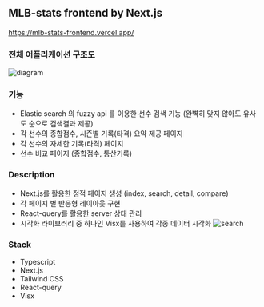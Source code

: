 ## MLB-stats frontend by Next.js

https://mlb-stats-frontend.vercel.app/

### 전체 어플리케이션 구조도

![diagram](https://user-images.githubusercontent.com/34852597/193076517-141717da-5656-41f7-adf1-b54768ecab72.png)

### 기능
- Elastic search 의 fuzzy api 를 이용한 선수 검색 기능 (완벽히 맞지 않아도 유사도 순으로 검색결과 제공)
- 각 선수의 종합점수, 시즌별 기록(타격) 요약 제공 페이지 
- 각 선수의 자세한 기록(타격) 페이지
- 선수 비교 페이지 (종합점수, 통산기록) 

### Description 
- Next.js를 활용한 정적 페이지 생성 (index, search, detail, compare)
- 각 페이지 별 반응형 레이아웃 구현
- React-query를 활용한 server 상태 관리
- 시각화 라이브러리 중 하나인 Visx를 사용하여 각종 데이터 시각화
![search](https://user-images.githubusercontent.com/34852597/193078623-cb2ecf8d-28bf-4647-99b4-6aae3c17fc45.PNG)

### Stack
- Typescript
- Next.js
- Tailwind CSS
- React-query
- Visx
